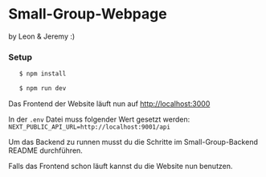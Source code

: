 # Small-Group-Webpage
by Leon & Jeremy :)

### Setup



```bash
   $ npm install
```


```bash
   $ npm run dev
```

Das Frontend der Website läuft nun auf <http://localhost:3000>

In der `.env` Datei muss  folgender Wert gesetzt werden: `NEXT_PUBLIC_API_URL=http://localhost:9001/api`

Um das Backend zu runnen musst du die Schritte im Small-Group-Backend README durchführen.

Falls das Frontend schon läuft kannst du die Website nun benutzen.
